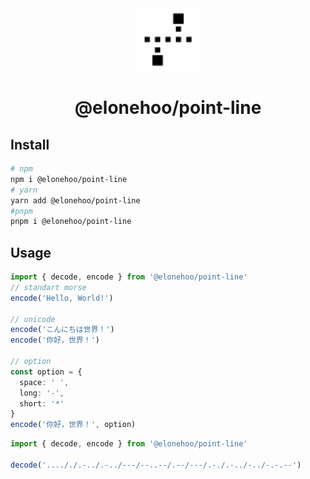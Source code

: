 <div align="center">
  <img src="./public/logo.svg" width="100px" height="100px" />
</div>

<h1 align="center">@elonehoo/point-line</h1>

## Install

```bash
# npm
npm i @elonehoo/point-line
# yarn
yarn add @elonehoo/point-line
#pnpm
pnpm i @elonehoo/point-line
```

## Usage

```typescript
import { decode, encode } from '@elonehoo/point-line'
// standart morse
encode('Hello, World!')

// unicode
encode('こんにちは世界！')
encode('你好，世界！')

// option
const option = {
  space: ' ',
  long: '-',
  short: '*'
}
encode('你好，世界！', option)
```

```typescript
import { decode, encode } from '@elonehoo/point-line'

decode('...././.-../.-../---/--..--/.--/---/.-./.-../-../-.-.--')
```
